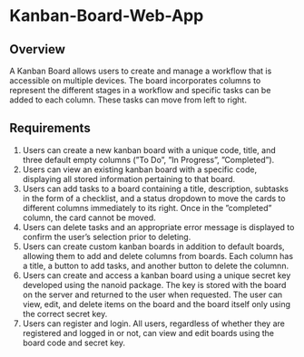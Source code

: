 # Kanban-Board-Web-App

## Overview
A Kanban Board allows users to create and manage a workflow that is accessible on multiple devices. The board incorporates columns to represent the different stages in a workflow and specific tasks can be added to each column. These tasks can move from left to right.

## Requirements
1. Users can create a new kanban board with a unique code, title, and three default empty columns (”To Do”, ”In Progress”, ”Completed”).
2. Users can view an existing kanban board with a specific code, displaying all stored information pertaining to that board.
3. Users can add tasks to a board containing a title, description, subtasks in the form of a checklist, and a status dropdown to move the cards to different columns immediately to its right. Once in the ”completed” column, the card cannot be moved.
4. Users can delete tasks and an appropriate error message is displayed to confirm the user’s selection prior to deleting.
5. Users can create custom kanban boards in addition to default boards, allowing them to add and delete columns from boards. Each column has a title, a button to add tasks, and another button to delete the columnn.
6. Users can create and access a kanban board using a unique secret key developed using the nanoid package. The key is stored with the board on the server and returned to the user when requested. The user can view, edit, and delete items on the board and the board itself only using the correct secret key.
7. Users can register and login. All users, regardless of whether they are registered and logged in or not, can view and edit boards using the board code and secret key.
